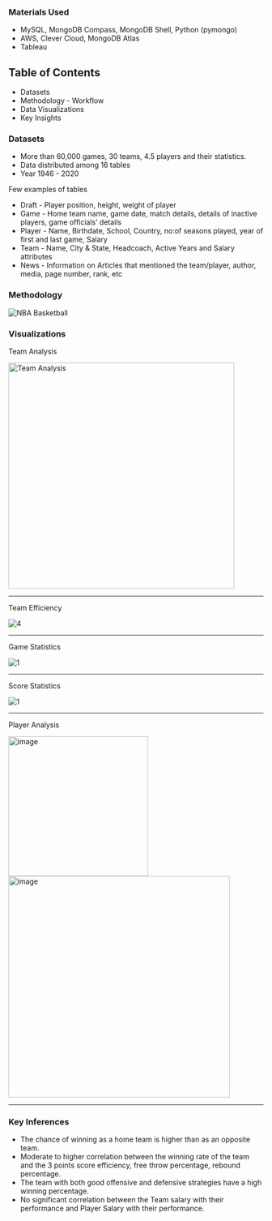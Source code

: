 ### Materials Used
- MySQL, MongoDB Compass, MongoDB Shell, Python (pymongo)
- AWS, Clever Cloud, MongoDB Atlas
- Tableau

## Table of Contents
- Datasets
- Methodology - Workflow
- Data Visualizations
- Key Insights

### Datasets
- More than 60,000 games, 30 teams, 4.5 players and their statistics.
- Data distributed among 16 tables
- Year 1946 - 2020

Few examples of tables
- Draft - Player position, height, weight of player
- Game - Home team name, game date, match details, details of inactive players, game officials’ 
details
- Player - Name, Birthdate, School, Country, no:of seasons played, year of first and last game, 
Salary 
- Team - Name, City & State, Headcoach, Active Years and Salary attributes
- News - Information on Articles that mentioned the team/player, author, media, page number, 
rank, etc

### Methodology

![NBA Basketball](https://user-images.githubusercontent.com/50318272/213012775-0bee8d50-097a-428a-9a0a-6bc639723fbc.png)

### Visualizations

Team Analysis

<img width="446" alt="Team Analysis" src="https://user-images.githubusercontent.com/50318272/213016419-ce17b7ed-9d4c-4dfd-9eaa-bf08a1bd5613.png">

---

Team Efficiency

![4](https://user-images.githubusercontent.com/50318272/213016493-c0e6912c-f4d9-40b3-9b97-66fb2167957d.png)

---

Game Statistics

![1](https://user-images.githubusercontent.com/50318272/213016309-cab0e94a-3787-4972-bf97-9c67d54fd778.png)

---
Score Statistics

![1](https://user-images.githubusercontent.com/50318272/213016364-846fe1a0-056f-4897-ac73-84be8fd9e0b3.png)

---

Player Analysis

<img width="276" alt="image" src="https://user-images.githubusercontent.com/50318272/213016676-1b7efcbe-5955-4aed-97b5-f5351208db43.png">


<img width="437" alt="image" src="https://user-images.githubusercontent.com/50318272/213016761-b3f78566-2dd4-4a9a-aa13-df2fb8d594f5.png">

---

### Key Inferences

- The chance of winning as a home team is higher than as an opposite team.
- Moderate to higher correlation between the winning rate of the team and the 3 points score efficiency, free throw percentage, rebound percentage. 
- The team with both good offensive and defensive strategies have a high winning percentage. 
- No significant correlation between the Team salary with their performance and Player Salary with their performance.
